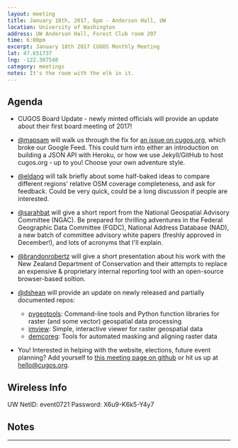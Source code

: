 ```yaml
---
layout: meeting
title: January 18th, 2017, 6pm - Anderson Hall, UW
location: University of Washington
address: UW Anderson Hall, Forest Club room 207
time: 6:00pm
excerpt: January 18th 2017 CUGOS Monthly Meeting
lat: 47.651737
lng: -122.307540
category: meetings
notes: It's the room with the elk in it.
---
```


## Agenda

- CUGOS Board Update - newly minted officials will provide an update about their first board meeting of 2017!

- [@mapsam](https://github.com/mapsam) will walk us through the fix for [an issue on cugos.org](https://github.com/cugos/cugos.github.com/issues/176), which broke our Google Feed. This could turn into either an introduction on building a JSON API with Heroku, or how we use Jekyll/GitHub to host cugos.org - up to you! Choose your own adventure style.

- [@eldang](https://github.com/eldang) will talk briefly about some half-baked ideas to compare different regions' relative OSM coverage completeness, and ask for feedback. Could be very quick, could be a long discussion if people are interested.

- [@sarahbat](https://github.com/sarahbat) will give a short report from the National Geospatial Advisory Committee (NGAC).  Be prepared for thrilling adventures in the Federal Geographic Data Committee (FGDC), National Address Database (NAD), a new batch of committee advisory white papers (freshly approved in December!), and lots of acronyms that I'll explain.  

- [@brandonrobertz](https://github.com/brandonrobertz) will give a short presentation about his work with the New Zealand Department of Conservation and their attempts to replace an expensive & proprietary internal reporting tool with an open-source browser-based soltion.

- [@dshean](https://github.com/dshean) will provide an update on newly released and partially documented repos:
  - [pygeotools](https://github.com/dshean/pygeotools): Command-line tools and Python function libraries for raster (and some vector) geospatial data processing
  - [imview](https://github.com/dshean/imview): Simple, interactive viewer for raster geospatial data
  - [demcoreg](https://github.com/dshean/demcoreg): Tools for automated masking and aligning raster data

- You! Interested in helping with the website, elections, future event planning? Add yourself to [this meeting page on github](https://github.com/cugos/cugos.github.com/edit/master/meetings/_posts/2017-01-18-cugos_monthly.markdown) or hit us up at <hello@cugos.org>.

## Wireless Info

UW NetID: event0721
Password: X6u9-K6k5-Y4y7


## Notes

---
